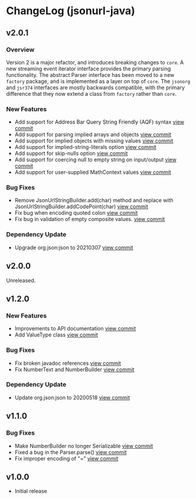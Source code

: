 # ChangeLog (jsonurl-java)

## v2.0.1

### Overview

Version 2 is a major refactor, and introduces breaking changes to
`core`. A new streaming event iterator interface provides the primary
parsing functionality. The abstract Parser interface has been moved to a new
`factory` package, and is implemented as a layer on top of `core`. The
`jsonorg` and `jsr374` interfaces are mostly backwards compatible, with
the primary difference that they now extend a class from `factory` rather
than `core`.

### New Features

*   Add support for Address Bar Query String Friendly (AQF) syntax [view commit](http://github.com/jsonurl/jsonurl-java/commit/f5b78c92451c0519bce47ebf5a6ef12737840426)
*   Add support for parsing implied arrays and objects [view commit](http://github.com/jsonurl/jsonurl-java/commit/bc8b3ef3f3687742a6781e4d20c324083d918521)
*   Add support for implied objects with missing values [view commit](http://github.com/jsonurl/jsonurl-java/commit/b6404d15fa841d241df2ffac7f7349ef7561156d)
*   Add support for implied-string-literals option [view commit](http://github.com/jsonurl/jsonurl-java/commit/9ee992a70a37a0fd9961b2552e40a538aaa45c49)
*   Add support for skip-nulls option [view commit](http://github.com/jsonurl/jsonurl-java/commit/968cb2d4b34f63fe03f2f5bb9e8945549d43811a)
*   Add support for coercing null to empty string on input/output [view commit](http://github.com/jsonurl/jsonurl-java/commit/6066dc0ceb09d5d8336cc9ea6c4a8cd3a7e31d2b)
*   Add support for user-supplied MathContext values [view commit](http://github.com/jsonurl/jsonurl-java/commit/20c104cc89a908d9321bef0469337f029fa3f9d8)

### Bug Fixes

*   Remove JsonUrlStringBuilder.add(char) method and replace with JsonUrlStringBuilder.addCodePoint(char) [view commit](http://github.com/jsonurl/jsonurl-java/commit/193b621bb6871cb2703ace7dfdfaed8efba480f5)
*   Fix bug when encoding quoted colon [view commit](http://github.com/jsonurl/jsonurl-java/commit/174193e0532479efc19b8dbec259af2e923dd6f4)
*   Fix bug in validation of empty composite values. [view commit](http://github.com/jsonurl/jsonurl-java/commit/7735274ba7398bf86dda860568e85895ed2d72db)

### Dependency Update

*   Upgrade org.json:json to 20210307 [view commit](http://github.com/jsonurl/jsonurl-java/commit/cd18de12a8bd8a0b818116c1851cd35b9f16fc54)

## v2.0.0

Unreleased.

## v1.2.0

### New Features

*   Improvements to API documentation [view commit](http://github.com/jsonurl/jsonurl-java/commit/275fefa47fa9f7a0ef131dc8dde834980deaa713)
*   Add ValueType class [view commit](http://github.com/jsonurl/jsonurl-java/commit/ffdbb0e35e5ec5f94d0fbe2ecd7512e31b52663e)

### Bug Fixes

*   Fix broken javadoc references [view commit](http://github.com/jsonurl/jsonurl-java/commit/b9905704ff5467cec08e943d041d385f54152460)
*   Fix NumberText and NumberBuilder [view commit](http://github.com/jsonurl/jsonurl-java/commit/5ff18b0fe461580e5d4338a745deb239705871a2)

### Dependency Update

*   Update org.json:json to 20200518 [view commit](http://github.com/jsonurl/jsonurl-java/commit/2ef47acbcb1079f07702d9131d69261ac797f35e)

## v1.1.0

### Bug Fixes

*   Make NumberBuilder no longer Serializable [view commit](http://github.com/jsonurl/jsonurl-java/commit/d4dc7595d42dc8ad8fa0a0f0e6044fcdc667997e)
*   Fixed a bug in the Parser.parse() [view commit](http://github.com/jsonurl/jsonurl-java/commit/c01e80d2b400dd51ffec7cdd5a793a0e9b58c147)
*   Fix improper encoding of "=" [view commit](http://github.com/jsonurl/jsonurl-java/commit/0136c0c6bb68080c0ab6289e1d7e6059310cc461)

## v1.0.0

*   Initial release
